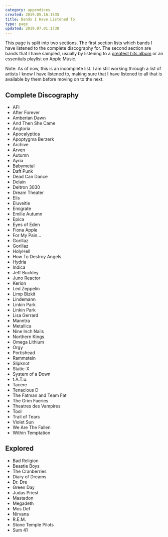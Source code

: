 ```yaml
---
category: appendices
created: 2019.05.16:1535
title: Bands I Have Listened To
type: page
updated: 2019.07.01:1730
---
```


This page is split into two sections. The first section lists which bands I have listened to the complete discography for. The second section are bands that I have sampled, usually by listening to a [greatest hits album](https://en.wikipedia.org/wiki/Greatest_hits_album) or an essentials playlist on Apple Music.

Note: As of now, this is an incomplete list. I am still working through a list of artists I know I have listened to, making sure that I have listened to all that is available by them before moving on to the next.

## Complete Discography

- AFI
- After Forever
- Amberian Dawn
- And Then She Came
- Angtoria
- Apocalyptica
- Apoptygma Berzerk
- Archive
- Arven
- Autumn
- Ayria
- Babymetal
- Daft Punk
- Dead Can Dance
- Delain
- Deltron 3030
- Dream Theater
- Elis
- Eluveitie
- Emigrate
- Emilie Autumn
- Epica
- Eyes of Eden
- Fiona Apple
- For My Pain...
- Gorillaz
- Gorillaz
- HolyHell
- How To Destroy Angels
- Hydria
- Indica
- Jeff Buckley
- Juno Reactor
- Kerion
- Led Zeppelin
- Limp Bizkit
- Lindemann
- Linkin Park
- Linkin Park
- Lisa Gerrard
- Manntra
- Metallica
- Nine Inch Nails
- Northern Kings
- Omega Lithium
- Orgy
- Portishead
- Rammstein
- Slipknot
- Static-X
- System of a Down
- t.A.T.u.
- Tacere
- Tenacious D
- The Fatman and Team Fat
- The Grim Faeries
- Theatres des Vampires
- Tool
- Trail of Tears
- Violet Sun
- We Are The Fallen
- Within Temptation

## Explored

- Bad Religion
- Beastie Boys
- The Cranberries
- Diary of Dreams
- Dr. Dre
- Green Day
- Judas Priest
- Mastadon
- Megadeth
- Mos Def
- Nirvana
- R.E.M.
- Stone Temple Pilots
- Sum 41
